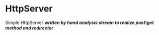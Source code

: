 # HttpServer
Simple HttpServer
***written by hand analysis stream to realize post\get method and redirector***
